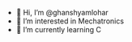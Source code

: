 - 👋 Hi, I’m @ghanshyamlohar
- 👀 I’m interested in Mechatronics 
- 🌱 I’m currently learning C


<!---
ghanshyamlohar/ghanshyamlohar is a ✨ special ✨ repository because its `README.md` (this file) appears on your GitHub profile.
You can click the Preview link to take a look at your changes.
--->
